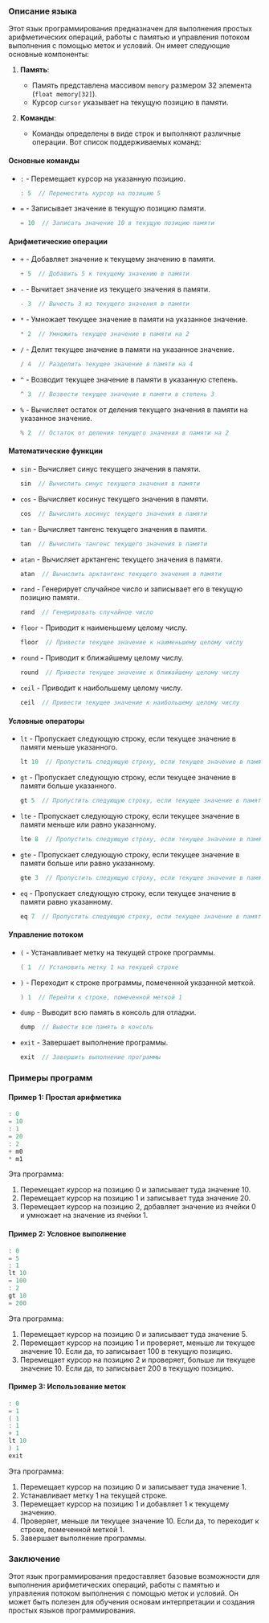 ### Описание языка

Этот язык программирования предназначен для выполнения простых арифметических операций, работы с памятью и управления потоком выполнения с помощью меток и условий. Он имеет следующие основные компоненты:

1. **Память**:
   - Память представлена массивом `memory` размером 32 элемента (`float memory[32]`).
   - Курсор `cursor` указывает на текущую позицию в памяти.

2. **Команды**:
   - Команды определены в виде строк и выполняют различные операции. Вот список поддерживаемых команд:

#### Основные команды
- `:` - Перемещает курсор на указанную позицию.
  ```cpp
  : 5  // Переместить курсор на позицию 5
  ```

- `=` - Записывает значение в текущую позицию памяти.
  ```cpp
  = 10  // Записать значение 10 в текущую позицию памяти
  ```

#### Арифметические операции
- `+` - Добавляет значение к текущему значению в памяти.
  ```cpp
  + 5  // Добавить 5 к текущему значению в памяти
  ```

- `-` - Вычитает значение из текущего значения в памяти.
  ```cpp
  - 3  // Вычесть 3 из текущего значения в памяти
  ```

- `*` - Умножает текущее значение в памяти на указанное значение.
  ```cpp
  * 2  // Умножить текущее значение в памяти на 2
  ```

- `/` - Делит текущее значение в памяти на указанное значение.
  ```cpp
  / 4  // Разделить текущее значение в памяти на 4
  ```

- `^` - Возводит текущее значение в памяти в указанную степень.
  ```cpp
  ^ 3  // Возвести текущее значение в памяти в степень 3
  ```

- `%` - Вычисляет остаток от деления текущего значения в памяти на указанное значение.
  ```cpp
  % 2  // Остаток от деления текущего значения в памяти на 2
  ```

#### Математические функции
- `sin` - Вычисляет синус текущего значения в памяти.
  ```cpp
  sin  // Вычислить синус текущего значения в памяти
  ```

- `cos` - Вычисляет косинус текущего значения в памяти.
  ```cpp
  cos  // Вычислить косинус текущего значения в памяти
  ```

- `tan` - Вычисляет тангенс текущего значения в памяти.
  ```cpp
  tan  // Вычислить тангенс текущего значения в памяти
  ```

- `atan` - Вычисляет арктангенс текущего значения в памяти.
  ```cpp
  atan  // Вычислить арктангенс текущего значения в памяти
  ```

- `rand` - Генерирует случайное число и записывает его в текущую позицию памяти.
  ```cpp
  rand  // Генерировать случайное число
  ```

- `floor` - Приводит к наименьшему целому числу.
  ```cpp
  floor  // Привести текущее значение к наименьшему целому числу
  ```

- `round` - Приводит к ближайшему целому числу.
  ```cpp
  round  // Привести текущее значение к ближайшему целому числу
  ```

- `ceil` - Приводит к наибольшему целому числу.
  ```cpp
  ceil  // Привести текущее значение к наибольшему целому числу
  ```

#### Условные операторы
- `lt` - Пропускает следующую строку, если текущее значение в памяти меньше указанного.
  ```cpp
  lt 10  // Пропустить следующую строку, если текущее значение в памяти меньше 10
  ```

- `gt` - Пропускает следующую строку, если текущее значение в памяти больше указанного.
  ```cpp
  gt 5  // Пропустить следующую строку, если текущее значение в памяти больше 5
  ```

- `lte` - Пропускает следующую строку, если текущее значение в памяти меньше или равно указанному.
  ```cpp
  lte 8  // Пропустить следующую строку, если текущее значение в памяти меньше или равно 8
  ```

- `gte` - Пропускает следующую строку, если текущее значение в памяти больше или равно указанному.
  ```cpp
  gte 3  // Пропустить следующую строку, если текущее значение в памяти больше или равно 3
  ```

- `eq` - Пропускает следующую строку, если текущее значение в памяти равно указанному.
  ```cpp
  eq 7  // Пропустить следующую строку, если текущее значение в памяти равно 7
  ```

#### Управление потоком
- `(` - Устанавливает метку на текущей строке программы.
  ```cpp
  ( 1  // Установить метку 1 на текущей строке
  ```

- `)` - Переходит к строке программы, помеченной указанной меткой.
  ```cpp
  ) 1  // Перейти к строке, помеченной меткой 1
  ```

- `dump` - Выводит всю память в консоль для отладки.
  ```cpp
  dump  // Вывести всю память в консоль
  ```

- `exit` - Завершает выполнение программы.
  ```cpp
  exit  // Завершить выполнение программы
  ```

### Примеры программ

#### Пример 1: Простая арифметика
```cpp
: 0
= 10
: 1
= 20
: 2
+ m0
* m1
```
Эта программа:
1. Перемещает курсор на позицию 0 и записывает туда значение 10.
2. Перемещает курсор на позицию 1 и записывает туда значение 20.
3. Перемещает курсор на позицию 2, добавляет значение из ячейки 0 и умножает на значение из ячейки 1.

#### Пример 2: Условное выполнение
```cpp
: 0
= 5
: 1
lt 10
= 100
: 2
gt 10
= 200
```
Эта программа:
1. Перемещает курсор на позицию 0 и записывает туда значение 5.
2. Перемещает курсор на позицию 1 и проверяет, меньше ли текущее значение 10. Если да, то записывает 100 в текущую позицию.
3. Перемещает курсор на позицию 2 и проверяет, больше ли текущее значение 10. Если да, то записывает 200 в текущую позицию.

#### Пример 3: Использование меток
```cpp
: 0
= 1
( 1
: 1
+ 1
lt 10
) 1
exit
```
Эта программа:
1. Перемещает курсор на позицию 0 и записывает туда значение 1.
2. Устанавливает метку 1 на текущей строке.
3. Перемещает курсор на позицию 1 и добавляет 1 к текущему значению.
4. Проверяет, меньше ли текущее значение 10. Если да, то переходит к строке, помеченной меткой 1.
5. Завершает выполнение программы.

### Заключение

Этот язык программирования предоставляет базовые возможности для выполнения арифметических операций, работы с памятью и управления потоком выполнения с помощью меток и условий. Он может быть полезен для обучения основам интерпретации и создания простых языков программирования.